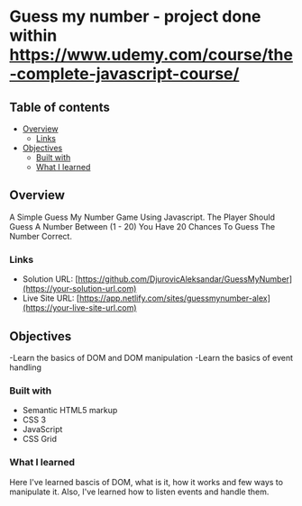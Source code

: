 # Guess my number - project done within https://www.udemy.com/course/the-complete-javascript-course/


## Table of contents

- [Overview](#overview)
  - [Links](#links)
- [Objectives](#objectives)
  - [Built with](#built-with)
  - [What I learned](#what-i-learned)



## Overview
A Simple Guess My Number Game Using Javascript. The Player Should Guess A Number Between (1 - 20) You Have 20 Chances To Guess The Number Correct.

### Links

- Solution URL: [https://github.com/DjurovicAleksandar/GuessMyNumber](https://your-solution-url.com)
- Live Site URL: [https://app.netlify.com/sites/guessmynumber-alex](https://your-live-site-url.com)

## Objectives

-Learn the basics of DOM and DOM manipulation
-Learn the basics of event handling

### Built with

- Semantic HTML5 markup
- CSS 3
- JavaScript
- CSS Grid

### What I learned

Here I've learned bascis of DOM, what is it, how it works and few ways to manipulate it. Also, I've learned how to listen events and handle them.
